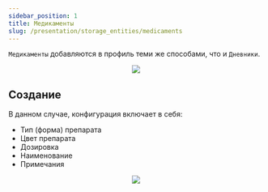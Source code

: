 ```yaml
---
sidebar_position: 1
title: Медикаменты
slug: /presentation/storage_entities/medicaments
---
```


`Медикаменты` добавляются в профиль теми же способами, что и `Дневники`.  
<div align="center"><img type="imgscreen" src="/wellness_doc/img/presentation/med/medLayout.png"/></div>

## Создание

В данном случае, конфигурация включает в себя:

- Тип (форма) препарата
- Цвет препарата
- Дозировка
- Наименование
- Примечания

<div align="center"><img type="imgscreen" src="/wellness_doc/img/presentation/med/medConstructor.png"/></div>

